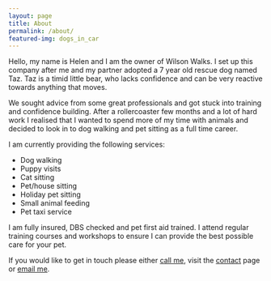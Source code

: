 ```yaml
---
layout: page
title: About
permalink: /about/
featured-img: dogs_in_car
---
```


Hello, my name is Helen and I am the owner of Wilson Walks. I set up this company after me and my partner adopted a 7 year old rescue dog named Taz. Taz is a timid little bear, who lacks confidence and can be very reactive towards anything that moves.

We sought advice from some great professionals and got stuck into training and confidence building. After a rollercoaster few months and a lot of hard work I realised that I wanted to spend more of my time with animals and decided to look in to dog walking and pet sitting as a full time career.

I am currently providing the following services:

 * Dog walking
 * Puppy visits
 * Cat sitting
 * Pet/house sitting
 * Holiday pet sitting
 * Small animal feeding
 * Pet taxi service

I am fully insured, DBS checked and pet first aid trained. I attend regular training courses and workshops to ensure I can provide the best possible care for your pet.

If you would like to get in touch please either <a href="tel:07742795513">call me</a>, visit the <a href="/contact/">contact</a> page or <a href="mailto:helen@wilsonwalks.dog">email me</a>.
